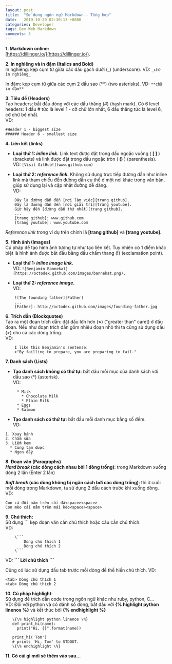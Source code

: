 ```yaml
---
layout: post
title:  "Sử dụng ngôn ngữ Markdown - Tổng hợp"
date:   2019-10-20 02:30:13 +0800
categories: Developer
tags: Dev Web Markdown
comments: 5
---
```


**1. Markdown online:**  
[https://dillinger.io/](https://dillinger.io/).

**2. In nghiêng và in đậm (Italics and Bold)**  
In nghiêng: kẹp cụm từ giữa các dấu gạch dưới (_) (underscore). VD: ```_chữ in nghiêng_```

In đậm: kẹp cụm từ giữa các cụm 2 dấu sao (**) (two asterisks). VD: ```**chữ in đậm**```

**3. Tiêu đề (Headers)**  
Tạo headers: bắt đầu dòng với các dấu thăng (#) (hash mark). Có 6 level headers: 1 dấu # tức là level 1 - cỡ chữ lớn nhất, 6 dấu thăng tức là level 6, cỡ chữ bé nhất.  
VD:

    #Header 1 - biggest size
    ###### Header 6 - smallest size

**4. Liên kết (links)**  
* **Loại thứ 1: _inline link_.** Link text được đặt trong dấu ngoặc vuông ( **[ ]** ) (brackets) và link được đặt trong dấu ngoặc tròn ( **()** ) (parenthesis).  
VD: ```[Visit GitHub!](www.github.com)```

* **Loại thứ 2: _reference link_.** Không sử dụng trực tiếp đường dẫn như inline link mà tham chiếu đến đường dẫn cụ thể ở một nơi khác trong văn bản, giúp sử dụng lại và cập nhật đường dễ dàng.  
VD:  
```
    Đây là đường dẫn đến [nơi làm việc][trang github].
    Đây là đường dẫn đến [nơi giải trí][trang youtube].
    Giờ hãy đến [đường dẫn thứ nhất][trang github].
    ...
    [trang github]: www.github.com
    [trang youtube]: www.youtube.com
```
_Reference link_ trong ví dụ trên chính là **[trang github]** và **[trang youtube]**.

**5. Hình ảnh (Images)**  
Cú pháp để tạo hình ảnh tương tự như tạo liên kết. Tuy nhiên có 1 điểm khác biệt là hình ảnh được bắt đầu bằng dấu chấm thang (**!**) (exclamation point).  
   * **Loại thứ 1: _inline image link_.**  
   VD: ```![Benjamin Bannekat](https://octodex.github.com/images/bannekat.png).```

   * **Loại thứ 2: _reference image_.**  
   VD:
   ```
       ![The founding father][Father]
       ...
       [Father]: http://octodex.github.com/images/founding-father.jpg
   ```

**6. Trích dẫn (Blockquotes)**  
Tạo ra một đoạn trích dẫn: đặt dấu lớn hơn (**>**) ("greater than" caret) ở đầu đoạn. Nếu như đoạn trích dẫn gồm nhiêu đoạn nhỏ thì ta cũng sử dụng dấu (>) cho cả các dòng trống.  
VD:
```
    I like this Benjamin's sentense:
    >"By failling to prepare, you are preparing to fail."
```

**7. Danh sách (Lists)**  
* **Tạo danh sách không có thứ tự:** bắt đầu mỗi mục của danh sách với dấu sao (*) (asterisk).  
VD:  
```
     * Milk
       * Chocolate Milk
       * Plain Milk
     * Eggs
     * Salmon
```

* **Tạo danh sách có thứ tự:** bắt đầu mỗi danh mục bằng số đếm.  
VD:  
 ```
 1. Xoay bánh
 2. Chấm sữa
 3. Liếm kem
   * Cũng tạm được
   * Ngon đấy
 ```
 
**8. Đoạn văn (Paragraphs)**  
**_Hard break_ (các dòng cách nhau bởi 1 dòng trống)**: trong Markdown xuống dòng 2 lần (Enter 2 lần)

**_Soft break_ (các dòng không bị ngăn cách bởi các dòng trống)**: thì ở cuối mỗi dòng trong Markdown, ta sử dụng 2 dấu cách trước khi xuống dòng.  
VD:  
```
Con cá đối nằm trên cối đá<space><space>
Con mèo cái nằm trên mái kèo<space><space>
```
    
**9. Chú thích:**  
Sử dụng ``` kẹp đoạn văn cần chú thích hoặc câu cần chú thích.  
VD:  
```
    \```
        Dòng chú thích 1
        Dòng chú thích 2
    \```
```

VD: **\`\`\` Lời chú thích \`\`\`**

Cũng có lúc sử dụng dấu tab trước mỗi dòng để thể hiển chú thích.
VD:
```
<tab> Dòng chú thích 1
<tab> Dòng chú thích 2
```

**10. Cú pháp highlight**:  
Sử dụng để trích dẫn code trong ngôn ngữ khác như ruby, python, C...  
VD: Đối với python và có đánh số dòng, bắt đầu với **{% highlight python linenos %}** và kết thúc bởi **{% endhighlight %}**  

  ```
     \{\% highlight python linenos \%}
     def print_hi(name):
       print("Hi, {}".format(name))

     print_hi('Tom')
     # prints 'Hi, Tom' to STDOUT.
     \{\% endhighlight \%}
  ```
  
  **11. Có cái gì mới sẽ thêm vào sau...**

